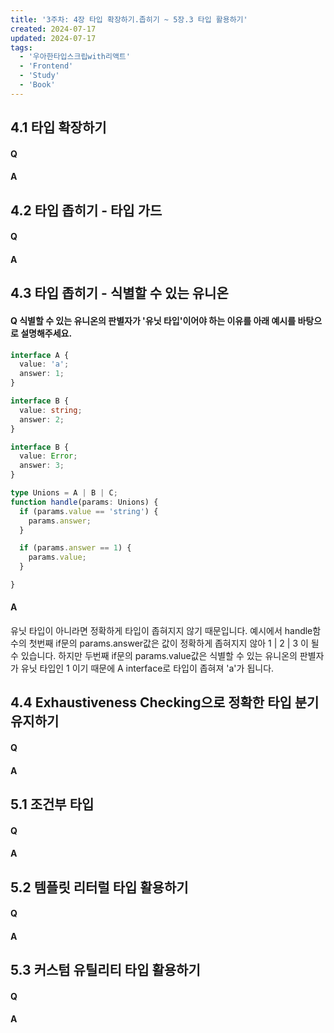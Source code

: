 ```yaml
---
title: '3주차: 4장 타입 확장하기.좁히기 ~ 5장.3 타입 활용하기'
created: 2024-07-17
updated: 2024-07-17
tags:
  - '우아한타입스크립with리액트'
  - 'Frontend'
  - 'Study'
  - 'Book'
---
```


## 4.1 타입 확장하기

#### Q

#### A

## 4.2 타입 좁히기 - 타입 가드

#### Q

#### A

## 4.3 타입 좁히기 - 식별할 수 있는 유니온

#### Q 식별할 수 있는 유니온의 판별자가 '유닛 타입'이어야 하는 이유를 아래 예시를 바탕으로 설명해주세요.
```ts
interface A {
  value: 'a';
  answer: 1;
}

interface B {
  value: string;
  answer: 2;
}

interface B {
  value: Error;
  answer: 3;
}

type Unions = A | B | C;
function handle(params: Unions) {
  if (params.value == 'string') {
    params.answer;
  }

  if (params.answer == 1) {
    params.value;
  }

}
```

#### A
유닛 타입이 아니라면 정확하게 타입이 좁혀지지 않기 때문입니다.
예시에서 handle함수의 첫번째 if문의 params.answer값은 값이 정확하게 좁혀지지 않아 1 | 2 | 3 이 될 수 있습니다. 하지만 두번째 if문의 params.value값은 식별할 수 있는 유니온의 판별자가 유닛 타입인 1 이기 때문에 A interface로 타입이 좁혀져 'a'가 됩니다.

## 4.4 Exhaustiveness Checking으로 정확한 타입 분기 유지하기

#### Q

#### A

## 5.1 조건부 타입

#### Q

#### A

## 5.2 템플릿 리터럴 타입 활용하기

#### Q

#### A

## 5.3 커스텀 유틸리티 타입 활용하기

#### Q

#### A
